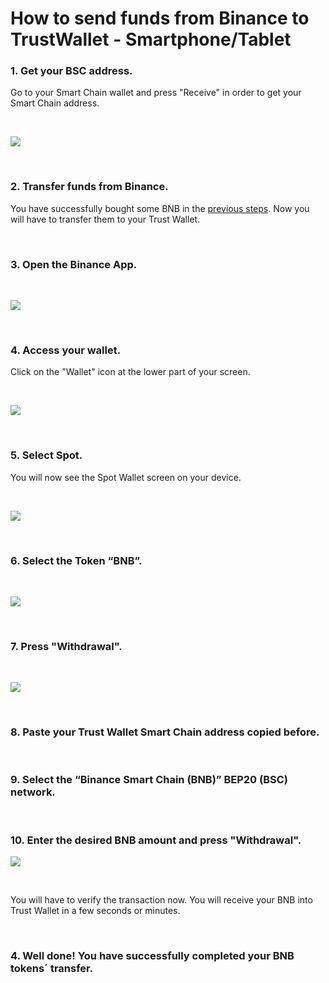 # How to send funds from Binance to TrustWallet - Smartphone/Tablet

### 1. Get your BSC address. <a id="1-averiguar-tu-direccion-de-bsc"></a>

Go to your Smart Chain wallet and press "Receive" in order to get your Smart Chain address.

​

![](https://user-images.githubusercontent.com/79335891/108876360-6d403700-75fe-11eb-939b-80df41248836.png)

​

### 2. Transfer funds from Binance. <a id="2-depositar-activos-desde-binance"></a>

You have successfully bought some BNB in the [previous steps](first-steps-binance-smartphone-tablet/buy-bnb-in-binance-smartphone-tablet.md). Now you will have to transfer them to your Trust Wallet.

​

### 3. Open the Binance App. <a id="3-abrir-la-aplicacion-binance"></a>

​

![](https://gblobscdn.gitbook.com/assets%2F-MTqcMNejtSwviEPBQE6%2F-MUiTjDhcQAs2toI8fNe%2F-MUiVN_muAHlJKkRwqhs%2FScreenshot_20210224-221417.jpg?alt=media&token=cea93565-f942-422c-9f0b-ad683484bff8)

​

### 4. Access your wallet. <a id="4-accede-a-la-billetera"></a>

Click on the "Wallet" icon at the lower part of your screen.

​

![](../../.gitbook/assets/1615028657935%20%282%29.jpg)

​

### 5. Select Spot. <a id="5-selecciona-spot"></a>

You will now see the Spot Wallet screen on your device.

​

![](../../.gitbook/assets/1615033140220.jpg)

​

### 6. Select the Token “BNB”. <a id="6-selecciona-el-token-bnb"></a>

​

![](../../.gitbook/assets/1615033140213.jpg)

​

### 7. Press "Withdrawal". <a id="7-selecciona-retirar"></a>

​

![](../../.gitbook/assets/1615033140205.jpg)

​

### 8. Paste your Trust Wallet Smart Chain address copied before. <a id="8-pegar-la-direccion-copiada-de-trust-wallet-en-la-direccion-a-la-que-enviar-los-bnb"></a>

​

### 9. Select the “Binance Smart Chain \(BNB\)” BEP20 \(BSC\) network. <a id="9-seleccionar-la-red-binance-smart-chain-bnb-bep20-bsc"></a>

​

### 10. Enter the desired BNB amount and press "Withdrawal". <a id="10-introducir-el-numero-de-bnb-a-enviar-a-la-billetera-y-pulsar-retirar"></a>

![](../../.gitbook/assets/1615033140194.jpg)

​

You will have to verify the transaction now. You will receive your BNB into Trust Wallet in a few seconds or minutes.

​

### 4. Well done! You have successfully completed your BNB tokens´ transfer. <a id="4-buen-trabajo-has-terminado-de-enviar-tus-criptomonedas-ya-puedes-usar-tus-bnb-en-trustwallet"></a>







